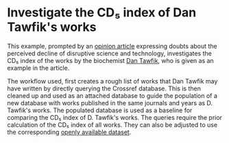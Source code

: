# Investigate the CD₅ index of Dan Tawfik's works

This example, prompted by an
[opinion article](https://doi.org/10.15252/embr.202356876)
expressing doubts about the perceived decline of disruptive science and
technology, investigates the CD₅ index of the works by
the biochemist [Dan Tawfik](https://en.wikipedia.org/wiki/Dan_Tawfik),
who is given as an example in the article.

The workflow used, first creates a rough list of works that Dan Tawfik
may have written by directly querying the Crossref database.
This is then cleaned up and used as an attached database to guide
the population of a new database with works published in the same
journals and years as D. Tawfik's works.
The populated database is used as a baseline for comparing the CD₅
index of D. Tawfik's works.
The queries require the prior calculation of the CD₅ index of all works.
They can also be adjusted to use the corresponding
[openly available dataset](https://doi.org/10.5281/zenodo.7584373).
